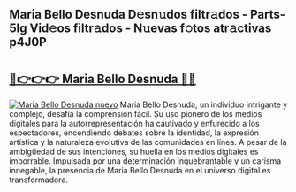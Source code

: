 ## Maria Bello Desnuda D𝚎sn𝚞dos filtr𝚊dos - Parts-5lg Vid𝚎os filtr𝚊dos - N𝚞evas f𝚘tos atr𝚊ctivas p4J0P

# <h2><a href="http://mb2vjs.tromn.icu/?c=Maria+Bello+Desnuda">🔗👉👉👉 Maria Bello Desnuda 🔗🔗</a></h2>

[![Maria Bello Desnuda nuevo](https://i.imgur.com/pEAQMta.gif)](http://mb2vjs.tromn.icu/?c=Maria+Bello+Desnuda)
Maria Bello Desnuda, un individuo intrigante y complejo, desafía la comprensión fácil. Su uso pionero de los medios digitales para la autorrepresentación ha cautivado y enfurecido a los espectadores, encendiendo debates sobre la identidad, la expresión artística y la naturaleza evolutiva de las comunidades en línea. A pesar de la ambigüedad de sus intenciones, su huella en los medios digitales es imborrable. Impulsada por una determinación inquebrantable y un carisma innegable, la presencia de Maria Bello Desnuda en el universo digital es transformadora.
